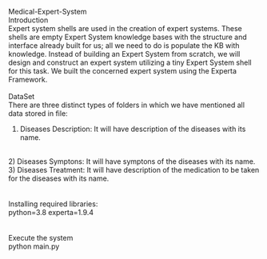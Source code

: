  Medical-Expert-System
<br/>
Introduction
<br/>
Expert system shells are used in the creation of expert systems. These shells are empty Expert System knowledge bases with the structure and interface already built for us; all we need to do is populate the KB with knowledge. Instead of building an Expert System from scratch, we will design and construct an expert system utilizing a tiny Expert System shell for this task. We built the concerned expert system using the Experta Framework.
<br/>
<br/>
DataSet
<br/>
There are three distinct types of folders in which we have mentioned all data stored in file:
<br/>
1) Diseases Description: It will have description of the diseases with its name.
<br/>
2) Diseases Symptons: It will have symptons of the diseases with its name.
<br/>
3) Diseases Treatment: It will have description of the medication to be taken for the diseases with its name.
<br/>
<br/>
<br/>
Installing required libraries:
<br/>
python=3.8
experta=1.9.4
<br/>
<br/>
<br/>
Execute the system
<br/>
python main.py